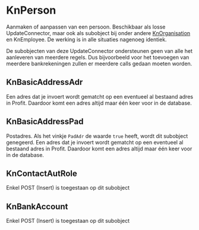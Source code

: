 # KnPerson

Aanmaken of aanpassen van een persoon. Beschikbaar als losse UpdateConnector, maar ook als subobject bij onder andere [KnOrganisation](KnOrganisation_post.md) en KnEmployee. De werking is in alle situaties nagenoeg identiek.

De subobjecten van deze UpdateConnector ondersteunen geen van alle het aanleveren van meerdere regels. Dus bijvoorbeeld voor het toevoegen van meerdere bankrekeningen zullen er meerdere calls gedaan moeten worden.

## KnBasicAddressAdr

Een adres dat je invoert wordt gematcht op een eventueel al bestaand adres in Profit. Daardoor komt een adres altijd maar één keer voor in de database. 

## KnBasicAddressPad

Postadres. Als het vinkje `PadAdr` de waarde `true` heeft, wordt dit subobject genegeerd.
Een adres dat je invoert wordt gematcht op een eventueel al bestaand adres in Profit. Daardoor komt een adres altijd maar één keer voor in de database. 

## KnContactAutRole

Enkel POST (Insert) is toegestaan op dit subobject

## KnBankAccount

Enkel POST (Insert) is toegestaan op dit subobject

